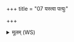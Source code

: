 +++
title = "07 यस्त्वा पत्युः"

+++
<details><summary>मूलम् (WS)</summary>

यस्त्वा पत्युः प्रतिरूपो जारो भूत्वा निपद्यते ।  
अरायं कण्वं पाप्मानं तमितो नाशयामसि ॥॥ ७ ॥  
हा है खर्व खलते नैगूरकर्ण तुण्डिल ।  
इन्द्रस्य तिग्ममायुधं तेन त्वा नाशयामसि ॥ ८ ॥
</details>